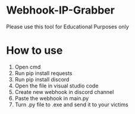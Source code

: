 # Webhook-IP-Grabber
Please use this tool for Educational Purposes only

# How to use
1. Open cmd
2. Run pip install requests
3. Run pip install discord
4. Open the file in visual studio code
5. Create new webhook in discord channel
6. Paste the webhook in main.py
7. Turn .py file to .exe and send it to your victims
